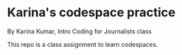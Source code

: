 # Karina's codespace practice

By Karina Kumar, Intro Coding for Journalists class

This repo is a class assignment to learn codespaces. 
